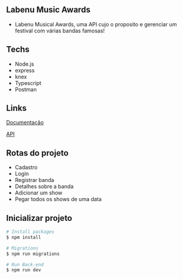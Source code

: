## Labenu Music Awards
- Labenu Musical Awards, uma API cujo o proposito e gerenciar um festival com 
várias bandas famosas!

## Techs
- Node.js
- express
- knex
- Typescript
- Postman

## Links

 <a href="https://documenter.getpostman.com/view/19295583/UyxhonQY">Documentação</a>
 
 <a href="https://lama-lab.herokuapp.com">API</a>

## Rotas do projeto
* Cadastro
* Login
* Registrar banda
* Detalhes sobre a banda
* Adicionar um show
* Pegar todos os shows de uma data
## Inicializar projeto


```bash
# Install packages
$ npm install

# Migrations
$ npm run migrations

# Run Back-end
$ npm run dev
```
